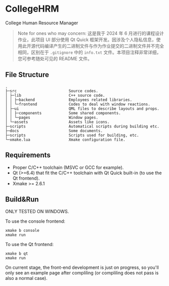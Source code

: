 # CollegeHRM

College Human Resource Manager

> Note for ones who may concern: 这是我于 2024 年 6 月进行的课程设计作业，此项目 UI 部分使用 Qt Quick 框架开发。因涉及个人隐私信息，使用此开源代码编译产生的二进制文件与作为作业提交的二进制文件并不完全相同，区别在于 `.gitignore` 中的 `info.txt` 文件。本项目注释非常详细，您可参考随处可见的 README 文件。

## File Structure

```
.
├─src                       Source codes.
│ ├─lib                     C++ source code.
│ │ ├─backend               Employees related libraries.
│ │ └─frontend              Codes to deal with window reactions.
│ ├─ui                      QML files to describe layouts and props.
│ │ ├─components            Some shared components.
│ │ └─pages                 Window pages.
│ └─assets                  Assets like icons.
├─scripts                   Automatical scripts during building etc.
├─docs                      Some documents.
├─scripts                   Scripts used for building, etc.
└─xmake.lua                 Xmake configuration file.
```

## Requirements

+ Proper C/C++ toolchain (MSVC or GCC for example).
+ Qt (>=6.4) that fit the C/C++ toolchain with Qt Quick built-in (to use the Qt frontend).
+ Xmake >= 2.6.1

## Build&Run

ONLY TESTED ON WINDOWS.

To use the console frontend:

```
xmake b console
xmake run
```

To use the Qt frontend:

```
xmake b qt
xmake run
```

On current stage, the front-end development is just on progress, so you'll only see an example page after compliling (or compliling does not pass is also a normal case).